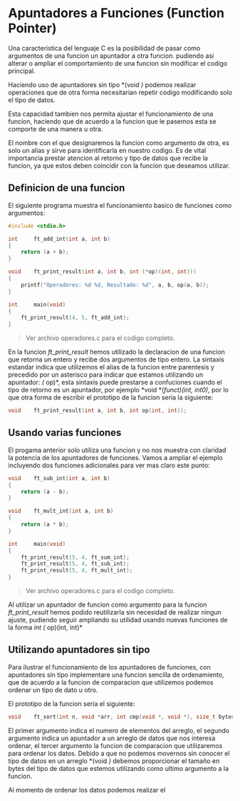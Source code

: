 # Apuntadores a Funciones (Function Pointer)

Una caracteristica del lenguaje C es la posibilidad de pasar como argumentos de
una funcion un apuntador a otra funcion. pudiendo asi alterar o ampliar el
comportamiento de una funcion sin modificar el codigo principal.

Haciendo uso de apuntadores sin tipo *(void *)* podemos realizar operaciones
que de otra forma necesitarian repetir codigo modificando solo el tipo de datos.

Esta capacidad tambien nos permita ajustar el funcionamiento de una funcion,
haciendo que de acuerdo a la funcion que le pasemos esta se comporte de una
manera u otra.

El nombre con el que designaremos la funcion como argumento de otra, es solo un
alias y sirve para identificarla en nuestro codigo. Es de vital importancia
prestar atencion al retorno y tipo de datos que recibe la funcion, ya que estos
deben coincidir con la funcion que deseamos utilizar.

## Definicion de una funcion
El siguiente programa muestra el funcionamiento basico de funciones como
argumentos:
``` c
#include <stdio.h>

int     ft_add_int(int a, int b)
{
    return (a + b);
}

void    ft_print_result(int a, int b, int (*op)(int, int)))
{
    printf("Operadores: %d %d, Resultado: %d", a, b, op(a, b));
}

int     main(void)
{
    ft_print_result(4, 5, ft_add_int);
}
```
> Ver archivo operadores.c para el codigo completo.

En la funcion *ft_print_result* hemos utilizado la declaracion de una funcion
que retorna un entero y recibe dos argumentos de tipo entero. La sintaxis
estandar indica que utilizemos el alias de la funcion entre parentesis y
precedido por un asterisco para indicar que estamos utilizando un apuntador:
*(* op)*, esta sintaxis puede prestarse a confuciones cuando el tipo de retorno
es un apuntador, por ejemplo *void *(*funct)(int, int0)*, por lo que otra
forma de escribir el prototipo de la funcion seria la siguiente:

``` c
void    ft_print_result(int a, int b, int op(int, int));
```

## Usando varias funciones
El progama anterior solo utiliza una funcion y no nos muestra con claridad la
potencia de los apuntadores de funciones. Vamos a ampliar el ejemplo incluyendo
dos funciones adicionales para ver mas claro este punto:

``` c
void    ft_sub_int(int a, int b)
{
    return (a - b);
}

void    ft_mult_int(int a, int b)
{
    return (a * b);
}

int     main(void)
{
    ft_print_result(5, 4, ft_sum_int);
    ft_print_result(5, 4, ft_sub_int);
    ft_print_result(5, 4, ft_mult_int);
}
```

> Ver archivo operadores.c para el codigo completo.

Al utilizar un apuntador de funcion como argumento para la funcion 
*ft_print_result* hemos podido reutilizarla sin necesidad de realizar ningun
ajuste, pudiendo seguir ampliando su utilidad usando nuevas funciones de la
forma *int (* op)(int, int)*

## Utilizando apuntadores sin tipo

Para ilustrar el funcionamiento de los apuntadores de funciones, con apuntadores
sin tipo implementare una funcion sencilla de ordenamiento, que de acuerdo a la
funcion de comparacion que utilizemos podemos ordenar un tipo de dato u otro.

El prototipo de la funcion seria el siguiente:
``` c
void    ft_sort(int n, void *arr, int cmp(void *, void *), size_t bytes);
```

El primer argumento indica el numero de elementos del arreglo, el segundo
argumento indica un apuntador a un arreglo de datos que nos interesa ordenar,
el tercer argumento la funcion de comparacion que utilizaremos para ordenar los
datos. Debido a que no podemos movernos sin conocer el tipo de datos en un
arreglo *(void *)* debemos proporcionar el tamaño en bytes del tipo de datos que
estemos utilizando como ultimo argumento a la funcion.

Al momento de ordenar los datos podemos realizar el 
``` c

```
